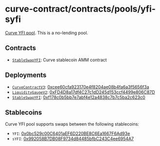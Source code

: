 # curve-contract/contracts/pools/yfi-syfi

[Curve YFI pool](https://www.curve.fi/yfi-syfi). This is a no-lending pool.

## Contracts

* [`StableSwapYFI`](StableSwapYFI.vy): Curve stablecoin AMM contract

## Deployments

* [`CurveContractV3`](../../tokens/CurveTokenV3.vy): [0xcee60cfa923170e4f8204ae08b4fa6a3f5656f3a](https://etherscan.io/address/0xcee60cfa923170e4f8204ae08b4fa6a3f5656f3a)
* [`LiquidityGaugeV2`](https://github.com/curvefi/curve-dao-contracts/blob/master/contracts/gauges/LiquidityGaugeV2.vy): [0xFD4D8a17df4C27c1dD245d153ccf4499e806C87D](https://etherscan.io/address/0xFD4D8a17df4C27c1dD245d153ccf4499e806C87D)
* [`StableSwapYFI`](StableSwapYFI.vy): [0xf178c0b5bb7e7abf4e12a4838c7b7c5ba2c623c0](https://etherscan.io/address/0xf178c0b5bb7e7abf4e12a4838c7b7c5ba2c623c0)

## Stablecoins

Curve YFI pool supports swaps between the following stablecoins:

* `YFI`: [0x0bc529c00C6401aEF6D220BE8C6Ea1667F6Ad93e](https://etherscan.io/token/0x0bc529c00C6401aEF6D220BE8C6Ea1667F6Ad93e)
* `sYFI`: [0x992058B7DB08F9734d84485bfbC243C4ee6954A7](https://etherscan.io/token/0x992058B7DB08F9734d84485bfbC243C4ee6954A7)
